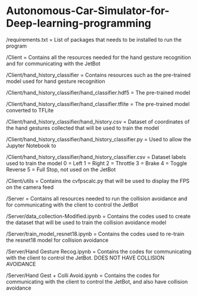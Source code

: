 # Autonomous-Car-Simulator-for-Deep-learning-programming

/requirements.txt = List of packages that needs to be installed to run the program

/Client = Contains all the resources needed for the hand gesture recognition and for communicating with the JetBot

/Client/hand_history_classifier = Contains resources such as the pre-trained model used for hand gesture recognition

/Client/hand_history_classifier/hand_classifier.hdf5 = The pre-trained model

/Client/hand_history_classifier/hand_classifier.tflite = The pre-trained model converted to TFLite

/Client/hand_history_classifier/hand_history.csv = Dataset of coordinates of the hand gestures collected that will be used to train the model

/Client/hand_history_classifier/hand_history_classifier.py = Used to allow the Jupyter Notebook to 

/Client/hand_history_classifier/hand_history_classifier.csv = Dataset labels used to train the model
0 = Left
1 = Right
2 = Throttle
3 = Brake
4 = Toggle Reverse
5 = Full Stop, not used on the JetBot

/Client/utils = Contains the cvfpscalc.py that will be used to display the FPS on the camera feed

/Server = Contains all resources needed to run the collision avoidance and for communicating with the client to control the JetBot

/Server/data_collection-Modified.ipynb = Contains the codes used to create the dataset that will be used to train the collision avoidance model

/Server/train_model_resnet18.ipynb = Contains the codes used to re-train the resnet18 model for collision avoidance 

/Server/Hand Gesture Recog.ipynb = Contains the codes for communicating with the client to control the JetBot. DOES NOT HAVE COLLISION AVOIDANCE

/Server/Hand Gest + Colli Avoid.ipynb = Contains the codes for communicating with the client to control the JetBot, and also have collision avoidance








